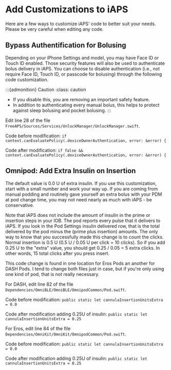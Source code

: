 # Add Customizations to iAPS

Here are a few ways to customize iAPS' code to better suit your needs. Please be very careful when editing any code.

## Bypass Authentification for Bolusing

Depending on your iPhone Settings and model, you may have Face ID or Touch ID enabled. Those security features will also be used to authenticate bolus delivery in iAPS. You can choose to disable authentication (i.e., not require Face ID, Touch ID, or passcode for bolusing) through the following code customization.

:::{admonition} Caution
:class: caution
- If you disable this, you are removing an important safety feature.
- In addition to authenticating every manual bolus, this helps to protect against sleep bolusing and pocket bolusing.
:::

Edit line 28 of the file `FreeAPS/Sources/Services/UnlockManager/UnlockManager.swift`.

Code before modification: `if context.canEvaluatePolicy(.deviceOwnerAuthentication, error: &error) {`

Code after modification: `if false && context.canEvaluatePolicy(.deviceOwnerAuthentication, error: &error) {`

## Omnipod: Add Extra Insulin on Insertion

The default value is 0.0 U of extra insulin. If you use this customization, start with a small number and work your way up. If you are coming from manual podding and routinely gave yourself an extra bolus with your PDM at pod change time, you may not need nearly as much with iAPS - be conservative.

Note that iAPS does not include the amount of insulin in the prime or insertion steps in your IOB. The pod reports every pulse that it delivers to iAPS. If you look in the Pod Settings insulin delivered row, that is the total delivered by the pod minus the (prime plus insertion) amounts. The only way to know that you successfully made this change is to count the clicks. Normal insertion is 0.5 U (0.5 U / 0.05 U per click = 10 clicks). So if you add 0.25 U to the "extra" value, you should get 0.25 / 0.05 = 5 extra clicks. In other words, 15 total clicks after you press insert.

This code change is found in one location for Eros Pods an another for DASH Pods. I tend to change both files just in case, but if you're only using one kind of pod, that is not really necessary.

For DASH, edit line 82 of the file `Dependencies/OmniBLE/OmniBLE/OmnipodCommon/Pod.swift`.

Code before modification: `public static let cannulaInsertionUnitsExtra = 0.0`

Code after modification adding 0.25U of insulin: `public static let cannulaInsertionUnitsExtra = 0.25`

For Eros, edit line 84 of the file `Dependencies/OmniKit/OmniKit/OmnipodCommon/Pod.swift`.

Code before modification: `public static let cannulaInsertionUnitsExtra = 0.0`

Code after modification adding 0.25U of insulin: `public static let cannulaInsertionUnitsExtra = 0.25`
